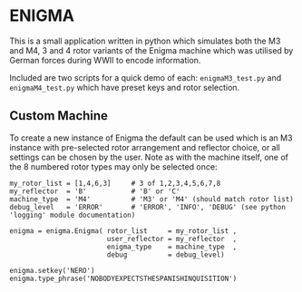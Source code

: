# ENIGMA
This is a small application written in python which simulates both the M3 and M4, 3 and 4 rotor variants of the Enigma machine which was utilised by German forces during WWII to encode information.

Included are two scripts for a quick demo of each: `enigmaM3_test.py` and `enigmaM4_test.py` which have preset keys and rotor selection.

## Custom Machine
To create a new instance of Enigma the default can be used which is an M3 instance with pre-selected rotor arrangement and reflector choice, or all settings can be chosen by the user. Note as with the machine itself, one of the 8 numbered rotor types may only be selected once:
```
my_rotor_list = [1,4,6,3]     # 3 of 1,2,3,4,5,6,7,8
my_reflector  = 'B'           # 'B' or 'C'
machine_type  = 'M4'          # 'M3' or 'M4' (should match rotor list)
debug_level   = 'ERROR'       # 'ERROR', 'INFO', 'DEBUG' (see python 'logging' module documentation)

enigma = enigma.Enigma( rotor_list     = my_rotor_list ,
                        user_reflector = my_reflector  ,
                        enigma_type    = machine_type  ,
                        debug          = debug_level)

enigma.setkey('NERO')
enigma.type_phrase('NOBODYEXPECTSTHESPANISHINQUISITION')
```
